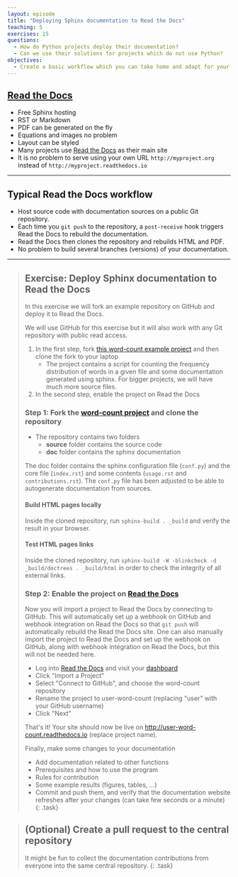 ```yaml
---
layout: episode
title: "Deploying Sphinx documentation to Read the Docs"
teaching: 5
exercises: 15
questions:
  - How do Python projects deploy their documentation?
  - Can we use their solutions for projects which do not use Python?
objectives:
  - Create a basic workflow which you can take home and adapt for your project.
---
```


## [Read the Docs](https://readthedocs.org)

- Free Sphinx hosting
- RST or Markdown
- PDF can be generated on the fly
- Equations and images no problem
- Layout can be styled
- Many projects use [Read the Docs](https://readthedocs.org) as their main site
- It is no problem to serve using your own URL `http://myproject.org` instead of `http://myproject.readthedocs.io`

---

## Typical Read the Docs workflow

- Host source code with documentation sources on a public Git repository.
- Each time you `git push` to the repository, a `post-receive` hook triggers
  Read the Docs to rebuild the documentation.
- Read the Docs then clones the repository
  and rebuilds HTML and PDF.
- No problem to build several branches (versions) of your documentation.

---

> ## Exercise: Deploy Sphinx documentation to Read the Docs
> 
> In this exercise we will fork an example repository on GitHub and deploy it to Read the Docs.
> 
> We will use GitHub for this exercise but it will also work with any Git
> repository with public read access.
> 
> 1. In the first step, fork 
>  [this word-count example project](https://github.com/coderefinery/word-count.git) and
>  then clone the fork to your laptop
>     - The project contains a script for counting the frequency distribution of words in a given file and some documentation generated using sphinx. For bigger projects, we will have much more source files.
> 2. In the second step, enable the project on Read the Docs
> 
> ### Step 1: Fork the [word-count project](https://github.com/coderefinery/word-count.git) and clone the repository
> 
> - The repository contains two folders
>     - **source** folder contains the source code
>     - **doc** folder contains the sphinx documentation
> 
> The doc folder contains the sphinx configuration file (`conf.py`) and the
> core file (`index.rst`) and some contents (`usage.rst` and `contributions.rst`).
> The `conf.py` file has been adjusted to be able to autogenerate documentation from sources.
> 
> #### Build HTML pages locally
> 
> Inside the cloned repository, run `sphinx-build . _build` and verify the result in your browser.
> 
> #### Test HTML pages links
> 
> Inside the cloned repository, run `sphinx-build -W -blinkcheck -d _build/doctrees . _build/html` in order to check the integrity of all external links.
> 
> ### Step 2: Enable the project on [Read the Docs](https://readthedocs.org)
> 
> Now you will import a project to Read the Docs by connecting to GitHub.  This
> will automatically set up a webhook on GitHub and webhook integration on Read
> the Docs so that `git push` will automatically rebuild the Read the Docs site.
> One can also manually import the project to Read the Docs and set up the
> webhook on GitHub, along with webhook integration on Read the Docs, but this
> will not be needed here.
> 
> - Log into [Read the Docs](https://readthedocs.org) and visit your [dashboard](https://readthedocs.org/dashboard/)
> - Click "Import a Project"
> - Select "Connect to GitHub", and choose the word-count repository
> - Rename the project to user-word-count (replacing "user" with your GitHub username)
> - Click "Next"
> 
> That's it! Your site should now be live on
> http://user-word-count.readthedocs.io (replace project name).
> 
> Finally, make some changes to your documentation
>   - Add documentation related to other functions
>   - Prerequisites and how to use the program
>   - Rules for contribution
>   - Some example results (figures, tables, ...)
>   - Commit and push them, and verify that the documentation website refreshes after your changes
>     (can take few seconds or a minute)
{: .task}
 
> ## (Optional) Create a pull request to the central repository
> 
> It might be fun to collect the documentation contributions from everyone into the same 
> central repository.
{: .task}
